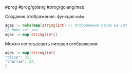 #prog #prog/golang #prog/golang/map

Создание отображения: функция `make`:
```go
ages := make(map[string]int) // Отображение строк на int
// Либо вот так
ages := map[string]int{}
```
Можно использовать литерал отображения:
```go
ages := map[string]int{
"alice": 31,
"charlie": 34,
}
```

